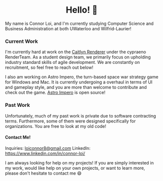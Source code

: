 <h1 align="center">Hello! 👋</h1>

My name is Connor Loi, and I'm currently studying Computer Science and Business Administration at both UWaterloo and Wilfrid-Laurier!

### Current Work
I'm currently hard at work on the [Caitlyn Renderer](https://github.com/cypraeno/caitlyn) under the cypraeno RenderTeam. As a student design team, we primarily focus on upholding industry standard skills of agile development.
We are constantly on recruitment, so feel free to reach out below!

I also am working on Astro Impero, the turn-based space war strategy game for Windows and Mac. It is currently undergoing a overhaul in terms of UI and gameplay style, and you are more than welcome to contribute and check out the game.
[Astro Impero](https://github.com/connortbot/AstroImpero) is open source!

### Past Work
Unfortunately, much of my past work is private due to software contracting terms. Furthermore, some of them were designed specifically for organizations. You are free to look at my old code!

#### Contact Me!
Inquiries: loiconnor8@gmail.com
LinkedIn: https://www.linkedin.com/in/connor-loi/

I am always looking for help on my projects! If you are simply interested in my work, would like help on your own projects, or want to learn more, please don't hesitate to contact me 😄
